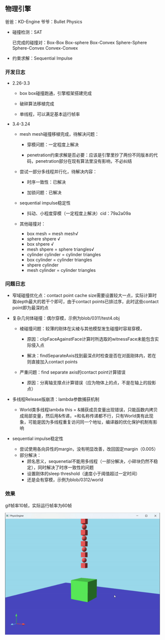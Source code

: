 ## 物理引擎

爸爸：KD-Engine  爷爷：Bullet Physics

- 碰撞检测：SAT
  
  已完成的碰撞对：Box-Box Box-sphere Box-Convex Sphere-Sphere Sphere-Convex Convex-Convex

- 约束求解：Sequential Impulse

### 开发日志

- 2.26-3.3
  
  - box box碰撞跑通，引擎框架搭建完成
  
  - 破碎算法移植完成
  
  - 单线程，可以满足基本运行帧率

- 3.4-3.24
  
  - mesh mesh碰撞移植完成，待解决问题：
    
    - 穿模问题：一定程度上解决
    
    - penetration约束求解是否必要：应该是引擎里抄了两份不同版本的代码，penetration部分在现有算法里没有影响，不必纠结
  
  - 尝试一部分多线程并行化，待解决内容：
    
    - 时序一致性：已解决
    
    - 加锁问题：已解决
  
  - sequential impulse稳定性
    
    - 抖动、小程度穿模（一定程度上解决）cid：79a2a09a
  
  - 其他碰撞对：
    
    - box mesh = mesh mesh√
    - sphere shpere √
    - box shpere √
    - mesh shpere = sphere triangles√
    - cylinder cylinder = cylinder triangles
    - box cylinder = cylinder triangles
    - shpere cylinder
    - mesh cylinder = cylinder triangles

### 问题日志

- 窄域碰撞优化点：contact point cache size需要设置较大一点，实际计算时取depth最大的若干个即可，由于contact points已排过序，此时这些contact point即为最深的点

- 复杂几何体碰撞：偶尔穿模，示例为blob/0311/test4.obj
  
  - 棱碰撞问题：较薄的刚体在尖棱与其他模型发生碰撞时容易穿模，
    
    - 原因：clipFaceAgainstFace计算时所选取的witnessFace未能包含实际侵入点
    
    - 解决：findSeparateAxis找到最深点时检查是否在对面刚体内，若在则直接加入contact points
  
  - 严重问题：find separate axis的contact point计算错误
    
    - 原因：分离轴支撑点计算错误（应为物体上的点，不是在轴上的投影点）

- 多线程Release版崩溃：lambda参数捕获机制
  
  - World类多线程lambda this = &捕获成员变量出现错误，只能函数内拷贝成局部变量，然后用&传递，=和名称传递都不行，只有World类有此现象，可能是因为多线程重复访问同一个地址，编译器的优化保护机制有影响

- sequential impulse稳定性
  
  - 尝试使用各向异性的margin，没有明显改善，改回固定margin（0.005）
  - 部分解决：
    - 顾名思义，sequenetial不能用多线程（一部分解决，小碎块仍然不稳定），同时解决了时序一致性的问题
    - 设置刚体的sleep threshold（速度小于阈值超过一定时间）
    - 还是会有穿模，示例为blob/0312/world

### 效果

gif帧率10帧，实际运行帧率为60帧

![demo.gif](./screenshots/demo.gif)
